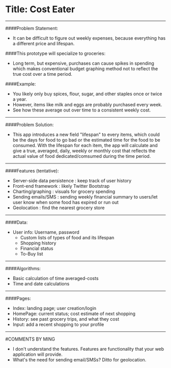 Title: Cost Eater
=================
-----------------

####Problem Statement:
  * It can be difficult to figure out weekly expenses, because everything
    has a different price and lifespan.

####This prototype will specialize to groceries:
  * Long term, but expensive, purchases can cause spikes in spending which  makes conventional budget graphing method not to reflect the true
  cost over a time period. 

####Example:
  * You likely only buy spices, flour, sugar, and other staples once
    or twice a year.
  * However, items like milk and eggs are probably purchased every week.
  * See how these average out over time to a consistent weekly cost.

--------------------------------------------------------------------

####Problem Solution:
  * This app introduces a new field "lifespan" to every items, which could be the days for food to go bad or the estimated time for the food to be consumed. With the lifespan for each item, the app will calculate and give a true, averaged, daily, weekly or monthly cost that reflects the actual value of food dedicated/comsumed during the time period.

--------------------------------------------------------------------

####Features (tentative):
  * Server-side data persistence : keep track of user history
  * Front-end framework : likely Twitter Bootstrap
  * Charting/graphing : visuals for grocery spending
  * Sending emails/SMS : sending weekly financial summary to users/let user know when some food has expired or run out
  * Geolocation : find the nearest grocery store

--------------------------------------------------------------------

####Data:
  * User info: Username, password
      * Custom lists of types of food and its lifespan
      * Shopping history 
      * Financial status
      * To-Buy list

--------------------------------------------------------------------

####Algorithms:
  * Basic calculation of time averaged-costs
  * Time and date calculations

--------------------------------------------------------------------

####Pages:
  * Index: landing page; user creation/login
  * HomePage: current status; cost estimate of next shopping
  * History: see past grocery trips, and what they cost
  * Input: add a recent shopping to your profile

--------------------------------------------------------------------

#COMMENTS BY MING
* I don't understand the features.  Features are functionality that your web application will provide.
* What's the need for sending email/SMSs? Ditto for geolocation.
